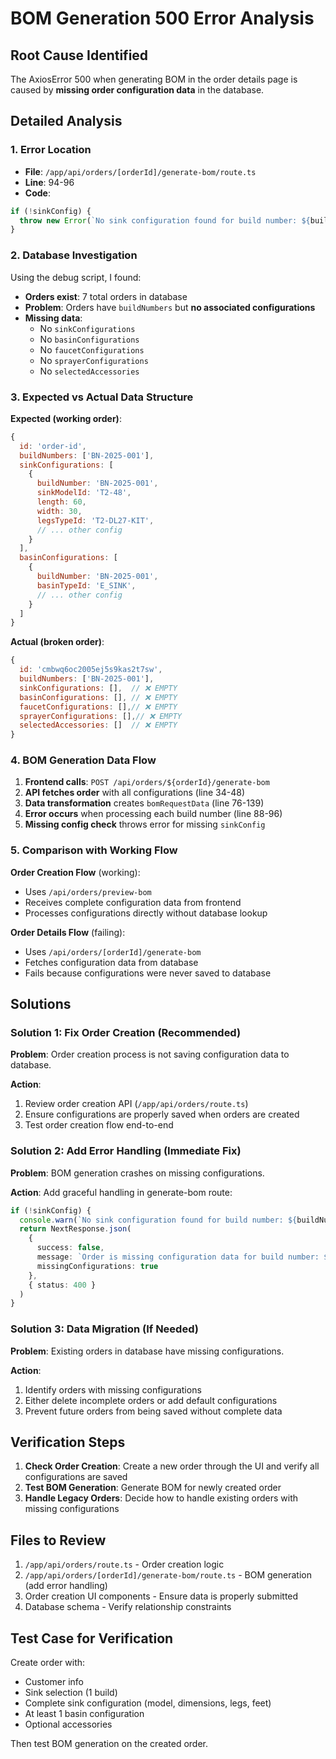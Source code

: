 # BOM Generation 500 Error Analysis

## Root Cause Identified

The AxiosError 500 when generating BOM in the order details page is caused by **missing order configuration data** in the database.

## Detailed Analysis

### 1. Error Location
- **File**: `/app/api/orders/[orderId]/generate-bom/route.ts`
- **Line**: 94-96
- **Code**:
```typescript
if (!sinkConfig) {
  throw new Error(`No sink configuration found for build number: ${buildNumber}`)
}
```

### 2. Database Investigation
Using the debug script, I found:
- **Orders exist**: 7 total orders in database
- **Problem**: Orders have `buildNumbers` but **no associated configurations**
- **Missing data**: 
  - No `sinkConfigurations`
  - No `basinConfigurations` 
  - No `faucetConfigurations`
  - No `sprayerConfigurations`
  - No `selectedAccessories`

### 3. Expected vs Actual Data Structure

**Expected (working order)**:
```javascript
{
  id: 'order-id',
  buildNumbers: ['BN-2025-001'],
  sinkConfigurations: [
    {
      buildNumber: 'BN-2025-001',
      sinkModelId: 'T2-48',
      length: 60,
      width: 30,
      legsTypeId: 'T2-DL27-KIT',
      // ... other config
    }
  ],
  basinConfigurations: [
    {
      buildNumber: 'BN-2025-001', 
      basinTypeId: 'E_SINK',
      // ... other config
    }
  ]
}
```

**Actual (broken order)**:
```javascript
{
  id: 'cmbwq6oc2005ej5s9kas2t7sw',
  buildNumbers: ['BN-2025-001'],
  sinkConfigurations: [],  // ❌ EMPTY
  basinConfigurations: [], // ❌ EMPTY
  faucetConfigurations: [],// ❌ EMPTY 
  sprayerConfigurations: [],// ❌ EMPTY
  selectedAccessories: []  // ❌ EMPTY
}
```

### 4. BOM Generation Data Flow

1. **Frontend calls**: `POST /api/orders/${orderId}/generate-bom`
2. **API fetches order** with all configurations (line 34-48)
3. **Data transformation** creates `bomRequestData` (line 76-139)
4. **Error occurs** when processing each build number (line 88-96)
5. **Missing config check** throws error for missing `sinkConfig`

### 5. Comparison with Working Flow

**Order Creation Flow** (working):
- Uses `/api/orders/preview-bom` 
- Receives complete configuration data from frontend
- Processes configurations directly without database lookup

**Order Details Flow** (failing):
- Uses `/api/orders/[orderId]/generate-bom`
- Fetches configuration data from database
- Fails because configurations were never saved to database

## Solutions

### Solution 1: Fix Order Creation (Recommended)
**Problem**: Order creation process is not saving configuration data to database.

**Action**: 
1. Review order creation API (`/app/api/orders/route.ts`)
2. Ensure configurations are properly saved when orders are created
3. Test order creation flow end-to-end

### Solution 2: Add Error Handling (Immediate Fix)
**Problem**: BOM generation crashes on missing configurations.

**Action**: Add graceful handling in generate-bom route:

```typescript
if (!sinkConfig) {
  console.warn(`No sink configuration found for build number: ${buildNumber}`)
  return NextResponse.json(
    { 
      success: false, 
      message: `Order is missing configuration data for build number: ${buildNumber}. Please edit the order to add configurations.`,
      missingConfigurations: true
    },
    { status: 400 }
  )
}
```

### Solution 3: Data Migration (If Needed)
**Problem**: Existing orders in database have missing configurations.

**Action**: 
1. Identify orders with missing configurations
2. Either delete incomplete orders or add default configurations
3. Prevent future orders from being saved without complete data

## Verification Steps

1. **Check Order Creation**: Create a new order through the UI and verify all configurations are saved
2. **Test BOM Generation**: Generate BOM for newly created order
3. **Handle Legacy Orders**: Decide how to handle existing orders with missing configurations

## Files to Review

1. `/app/api/orders/route.ts` - Order creation logic
2. `/app/api/orders/[orderId]/generate-bom/route.ts` - BOM generation (add error handling)
3. Order creation UI components - Ensure data is properly submitted
4. Database schema - Verify relationship constraints

## Test Case for Verification

Create order with:
- Customer info
- Sink selection (1 build)
- Complete sink configuration (model, dimensions, legs, feet)
- At least 1 basin configuration
- Optional accessories

Then test BOM generation on the created order.